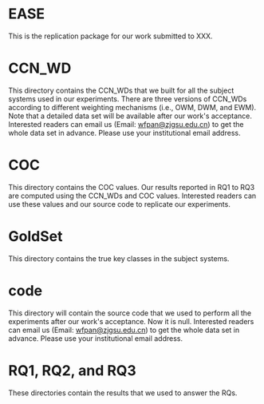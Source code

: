 # EASE
This is the replication package for our work submitted to XXX.

# CCN_WD
This directory contains the CCN_WDs that we built for all the subject systems used in our experiments. There are three versions of CCN_WDs according to different weighting mechanisms (i.e., OWM, DWM, and EWM). Note that a detailed data set will be available after our work's acceptance. Interested readers can email us (Email: wfpan@zjgsu.edu.cn) to get the whole data set in advance. Please use your institutional email address.

# COC
This directory contains the COC values. Our results reported in RQ1 to RQ3 are computed using the CCN_WDs and COC values. Interested readers can use these values and our source code to replicate our experiments.

# GoldSet
This directory contains the true key classes in the subject systems.

# code
This directory will contain the source code that we used to perform all the experiments after our work's acceptance. Now it is null. Interested readers can email us (Email: wfpan@zjgsu.edu.cn) to get the whole data set in advance. Please use your institutional email address.

# RQ1, RQ2, and RQ3
These directories contain the results that we used to answer the RQs.

